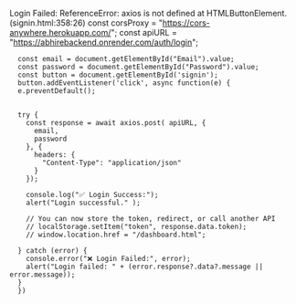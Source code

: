 Login Failed: ReferenceError: axios is not defined
    at HTMLButtonElement.<anonymous> (signin.html:358:26)
const corsProxy = "https://cors-anywhere.herokuapp.com/";
    const apiURL = "https://abhirebackend.onrender.com/auth/login";
    
      const email = document.getElementById("Email").value;
      const password = document.getElementById("Password").value;
      const button = document.getElementById('signin');
      button.addEventListener('click', async function(e) {
      e.preventDefault();


      try {
        const response = await axios.post( apiURL, {
          email,
          password
        }, {
          headers: {
            "Content-Type": "application/json"
          }
        });

        console.log("✅ Login Success:");
        alert("Login successful." );

        // You can now store the token, redirect, or call another API
        // localStorage.setItem("token", response.data.token);
        // window.location.href = "/dashboard.html";

      } catch (error) {
        console.error("❌ Login Failed:", error);
        alert("Login failed: " + (error.response?.data?.message || error.message));
      }
      })
